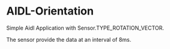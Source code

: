 # AIDL-Orientation

Simple Aidl Application with Sensor.TYPE_ROTATION_VECTOR. 

 The sensor provide the data at an interval of 8ms.
